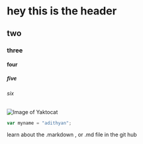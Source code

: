 # hey this is the header
## two
### three
#### four
##### five
###### six

![Image of Yaktocat](https://octodex.github.com/images/yaktocat.png)

``` javascript
var myname = "adithyan";
```

learn about the .markdown , or .md file in the git hub








